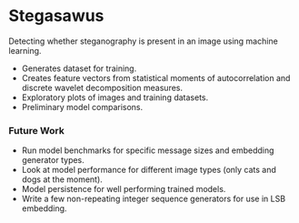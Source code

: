 # Stegasawus
Detecting whether steganography is present in an image using machine learning.
- Generates dataset for training.
- Creates feature vectors from statistical moments of autocorrelation and discrete wavelet decomposition measures.
- Exploratory plots of images and training datasets.
- Preliminary model comparisons.

### Future Work
- Run model benchmarks for specific message sizes and embedding generator types.
- Look at model performance for different image types (only cats and dogs at the moment).
- Model persistence for well performing trained models.
- Write a few non-repeating integer sequence generators for use in LSB embedding.
